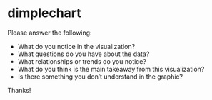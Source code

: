 # dimplechart
Please answer the following:
* What do you notice in the visualization?
* What questions do you have about the data?
* What relationships or trends do you notice?
* What do you think is the main takeaway from this visualization?
* Is there something you don’t understand in the graphic?

Thanks!
